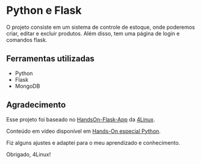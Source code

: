 # Python e Flask

O projeto consiste em um sistema de controle de estoque, onde poderemos criar, editar e excluir produtos. Além disso, tem uma página de login e comandos flask.

## Ferramentas utilizadas

* Python
* Flask
* MongoDB

## Agradecimento

Esse projeto foi baseado no [HandsOn-Flask-App](https://github.com/4linux/HandsOn-Flask-App) da [4Linux](https://4linux.com.br/).

Conteúdo em vídeo disponível em [Hands-On especial Python](https://www.youtube.com/watch?v=JdFauzd3gFw&list=PLfrzfMwG8umbAwNQdy3y5OqTyyjJn36R4).

Fiz alguns ajustes e adaptei para o meu aprendizado e conhecimento.

Obrigado, 4Linux!